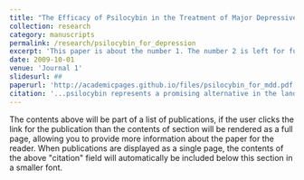 ```yaml
---
title: "The Efficacy of Psilocybin in the Treatment of Major Depressive Discorder (MDD): A Systematic Review"
collection: research
category: manuscripts
permalink: /research/psilocybin_for_depression
excerpt: 'This paper is about the number 1. The number 2 is left for future work.'
date: 2009-10-01
venue: 'Journal 1'
slidesurl: ##
paperurl: 'http://academicpages.github.io/files/psilocybin_for_mdd.pdf'
citation: '...psilocybin represents a promising alternative in the landscape of MDD treatment. Its ability to reduce depression scores rapidly, with limited short-term side effects, underscores its potential as a significant advance in psychiatric treatment.'
---
```


The contents above will be part of a list of publications, if the user clicks the link for the publication than the contents of section will be rendered as a full page, allowing you to provide more information about the paper for the reader. When publications are displayed as a single page, the contents of the above "citation" field will automatically be included below this section in a smaller font.